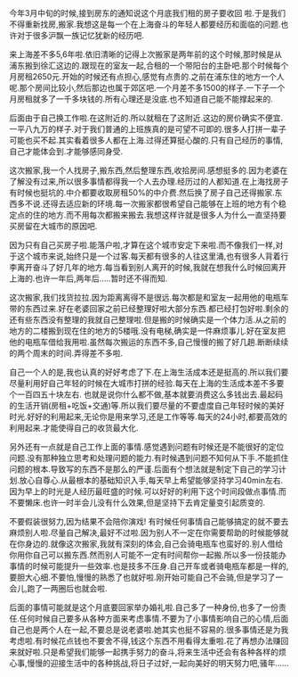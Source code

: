 今年3月中旬的时候,接到房东的通知说这个月底我们租的房子要收回 啦.于是我们不得重新找房,搬家.我想这是每一个在上海奋斗的年轻人都要经历和面临的问题.也许对于很多沪飘一族记忆犹新的经历吧.

来上海差不多5,6年啦.依旧清晰的记得上次搬家是两年前的这个时候,那时候是从浦东搬到徐汇这边的.跟现在的室友一起,合租的一个带阳台的主卧吧.那个时候每个月房租2650元.开始的时候还有点担心,感觉有点贵的.之前在浦东住的地方一个人呢.那个房间比较小,然后那边也属于郊区吧.一个月差不多1500的样子.一下子一个月房租就多了一千多块钱的.所有心理还是没底.也不知道自己能不能撑起来的.

后面由于自己换工作啦.在这附近的.所以就租在了这附近.这边的房价确实不便宜.一平八九万的样子.对于我们普通的上班族真的是可望不可即的.很多人打拼一辈子可能也买不起.其实看着很多人都在上海.过得还算挺心酸的.只有自己经历的事情,自己才能体会到.才能够感同身受.

这次搬家,我一个人找房子,搬东西,然后整理东西,收拾房间.感想挺多的.因为老婆在了解没有过来,所以很多事情都得我一个人去办理.经历过的人都知道.在上海找房子有时候也挺坑的.中介都要收取房租50%的中介费.然后换了房子自己还得搬家.东西多不说.还得去适应新的环境.每一次搬家都很希望自己能够在上班的地方有个稳定点的住的地方.而不用每次都搬来搬去.我想这样许就是很多人为什么一直坚持要买房留在大城市的原因吧.

因为只有自己买房子啦.能落户啦,才算在这个城市安定下来啦.而不像我们一样,对于这个城市来说,始终只是一个过客.每天都有很多的人往这里涌,也有很多人背着行李离开奋斗了好几年的地方.每当看到别人离开的时候,我就在想我什么时候回离开上海的.也许一年后,两年后.....暂时还不得而知.

这次搬家,我们找货拉拉.因为距离离得不是很远.每次都是和室友一起用他的电瓶车带的东西过来.好在老婆回家之前已经整理好啦大部分东西.都已经打包好啦.剩余的还有些东西没有整理的我就自己整理啦.但是搬的时候确实是一个体力活.从之前的地方的二楼搬到现在住的地方的5楼哦.没有电梯,确实是一件麻烦事儿.好在室友把他的电瓶车借给我用啦.虽然每次搬运的东西不多,自己慢慢的搬了好几趟.断断续续的两个周末的时间.弄得差不多啦.

自己一个人的是,我也认真的好好考虑了下.在上海生活成本还是挺高的.所以我们要尽量利用好自己年轻的时候在大城市打拼的经验.每天在上海的生活成本差不多要个一百四五十块左右.
也就是说你什么都不做,基本就要消费这么多钱出去.最起码的生活开销(房租+吃饭+交通)等.所以我们要尽量的不要虚度自己年轻时候的美好时光.好好的利用起来,无论你是用来学习,还是工作等等.每天的24小时,都要高效的利用起来.才能使得自己的收货最大化.

另外还有一点就是自己工作上面的事情.感觉遇到问题有时候还是不能很好的定位问题.没有那种独立思考和处理问题的能力.有时候遇到问题不知何从下手.不能抓住问题的根本.导致写的东西不是那么的严谨.后面有个想法就是制定下自己的学习计划.放心自尊心.从最根本的基础知识入手,每天早上希望能够坚持学习40min左右.因为早上的时光是人经历最旺盛的时候.可以好好的利用下这个时间段做点事情.而不要懒床.也许一时半会儿没有什么效果,但是坚持下去肯定量变引起质变的.

不要假装很努力,因为结果不会陪你演戏! 有时候任何事情自己能够搞定的就不要去麻烦别人啦.尽量自己解决,最好不过啦.因为别人不一定在你需要帮助的时候能够就在你身边的.就像这次搬家,我就有深刻的体会,自己会骑电瓶车也蛮好的.别人借给你用你自己可以搬东西.然而别人可能不一定有时间帮你一起搬.所以多一份技能办事情的时候可能提升一些效率.也是技多不压身.自己开车或者骑电瓶车都是一样的,要胆大心细.不要怕,慢慢的熟悉了也就好啦.刚开始可能自己不会骑,但是学习了一会儿,跑了一两圈后也就会啦.

后面的事情可能就是这个月底要回家举办婚礼啦.自己多了一种身份,也多了一份责任.任何时候自己要多从各种方面来考虑事情.不要为了小事情影响自己的心情,后面自己也是两个人在一起,不要总是说老婆啦.她其实也挺不容易的.很多事情还是为我考虑啦.有时候花点钱也不要舍不得,钱这个东西不用看得太重啦.花了再想办法赚回来就好啦.只是希望我们能够一起携手努力的奋斗,将来生活中还会有各种各样的烦心事,慢慢的迎接生活中的各种挑战,将日子过好,一起向美好的明天努力吧,骚年......